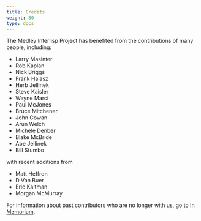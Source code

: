 ```yaml
---
title: Credits
weight: 80
type: docs
---
```

         
         

The Medley Interlisp Project has benefited from the contributions of many people, including:

* Larry Masinter
* Rob Kaplan
* Nick Briggs
* Frank Halasz
* Herb Jellinek
* Steve Kaisler
* Wayne Marci
* Paul McJones
* Bruce Mitchener
* John Cowan
* Arun Welch
* Michele Denber
* Blake McBride
* Abe Jellinek
* Bill Stumbo

with recent additions from
* Matt Heffron
* D Van Buer
* Eric Kaltman
* Morgan McMurray

For information about past contributors who are no longer with us, go to [In Memoriam](/medley/history/in-memoriam).
